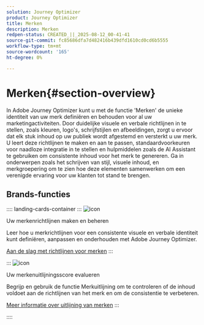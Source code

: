```yaml
---
solution: Journey Optimizer
product: Journey Optimizer
title: Merken
description: Merken
redpen-status: CREATED_||_2025-08-12_00-41-41
source-git-commit: fc85686dfa7d482416b439dfd1610cd0cd6b5555
workflow-type: tm+mt
source-wordcount: '165'
ht-degree: 0%

---
```



# Merken{#section-overview}

In Adobe Journey Optimizer kunt u met de functie &#39;Merken&#39; de unieke identiteit van uw merk definiëren en behouden voor al uw marketingactiviteiten. Door duidelijke visuele en verbale richtlijnen in te stellen, zoals kleuren, logo&#39;s, schrijfstijlen en afbeeldingen, zorgt u ervoor dat elk stuk inhoud op uw publiek wordt afgestemd en versterkt u uw merk. U leert deze richtlijnen te maken en aan te passen, standaardvoorkeuren voor naadloze integratie in te stellen en hulpmiddelen zoals de AI Assistant te gebruiken om consistente inhoud voor het merk te genereren. Ga in onderwerpen zoals het schrijven van stijl, visuele inhoud, en merkgroepering om te zien hoe deze elementen samenwerken om een verenigde ervaring voor uw klanten tot stand te brengen.

## Brands-functies

:::: landing-cards-container
:::
![icon]( https://cdn.experienceleague.adobe.com/icons/circle-play.svg)

Uw merkenrichtlijnen maken en beheren

Leer hoe u merkrichtlijnen voor een consistente visuele en verbale identiteit kunt definiëren, aanpassen en onderhouden met Adobe Journey Optimizer.

[Aan de slag met richtlijnen voor merken](../using/content-management/brands.md)
:::

:::
![icon]( https://cdn.experienceleague.adobe.com/icons/list-check.svg)

Uw merkenuitlijningsscore evalueren

Begrijp en gebruik de functie Merkuitlijning om te controleren of de inhoud voldoet aan de richtlijnen van het merk en om de consistentie te verbeteren.

[Meer informatie over uitlijning van merken](../using/content-management/brands-score.md)
:::

::::
